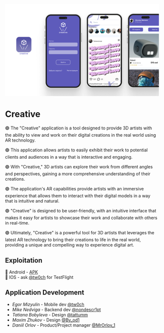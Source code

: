 
<p align="center">
  <img  src="README/title.png"  alt="drawing"/>
</p>

# Creative
🟣 The "Creative" application is a tool designed to provide 3D artists with the ability to view and work on their digital creations in the real world using AR technology.

🟣 This application allows artists to easily exhibit their work to potential clients and audiences in a way that is interactive and engaging.

🟣 With "Creative," 3D artists can explore their work from different angles and perspectives, gaining a more comprehensive understanding of their creations.

🟣 The application's AR capabilities provide artists with an immersive experience that allows them to interact with their digital models in a way that is intuitive and natural.

🟣 "Creative" is designed to be user-friendly, with an intuitive interface that makes it easy for artists to showcase their work and collaborate with others in real-time.

🟣 Ultimately, "Creative" is a powerful tool for 3D artists that leverages the latest AR technology to bring their creations to life in the real world, providing a unique and compelling way to experience digital art.

## Exploitation
🧷 Android  - [APK](https://drive.google.com/file/d/1jcvjXM7IgsmgrOjJQjFbN73BnlsrMdfd/view?usp=sharing)<br />
🧷 IOS  - ask [@tw0ch](https://t.me/tw0ch) for TestFlight

## Application Development

- *Egor Mizyulin* - Mobile dev [@tw0ch](https://t.me/tw0ch)
- *Mike Nedviga* - Backend dev [@nondescr1pt](https://t.me/nondescr1pt)
- *Tatiana Bobyleva* - Design [@tattumm](https://t.me/tattumm)
- *Maxim Zhukov* - Design [@By_od1](https://t.me/by_od1)
- *Daniil Orlov* - Product/Project manager [@MrOrlov_1](https://t.me/MrOrlov_1)